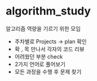 # algorithm_study

알고리즘 역량을 기르기 위한 모임

- 주차별로 Projects -> plan 확인 
- 확 , 목 만나서 각자의 코드 리뷰 
- 어려웠던 부분 check 
- 2가지 언어로 풀어보기 
- 모든 과정을 수행 후 문제 찾기
